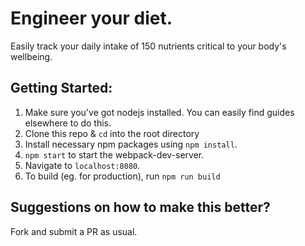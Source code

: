 # Engineer your diet.
Easily track your daily intake of 150 nutrients critical to your body's wellbeing.  

## Getting Started:
1. Make sure you've got nodejs installed.  You can easily find guides elsewhere to do this.
2. Clone this repo & `cd` into the root directory
3. Install necessary npm packages using `npm install`.  
4. `npm start` to start the webpack-dev-server.
5. Navigate to `localhost:8080`.
6. To build (eg. for production), run `npm run build`

## Suggestions on how to make this better?  
Fork and submit a PR as usual.
